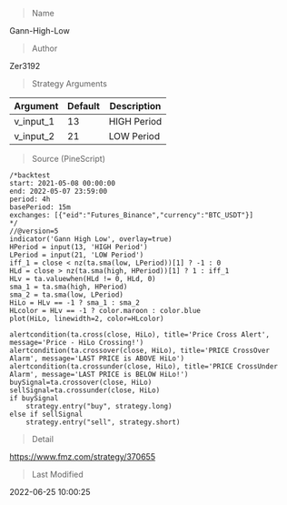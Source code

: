 
> Name

Gann-High-Low

> Author

Zer3192



> Strategy Arguments



|Argument|Default|Description|
|----|----|----|
|v_input_1|13|HIGH Period|
|v_input_2|21|LOW Period|


> Source (PineScript)

``` pinescript
/*backtest
start: 2021-05-08 00:00:00
end: 2022-05-07 23:59:00
period: 4h
basePeriod: 15m
exchanges: [{"eid":"Futures_Binance","currency":"BTC_USDT"}]
*/
//@version=5
indicator('Gann High Low', overlay=true)
HPeriod = input(13, 'HIGH Period')
LPeriod = input(21, 'LOW Period')
iff_1 = close < nz(ta.sma(low, LPeriod))[1] ? -1 : 0
HLd = close > nz(ta.sma(high, HPeriod))[1] ? 1 : iff_1
HLv = ta.valuewhen(HLd != 0, HLd, 0)
sma_1 = ta.sma(high, HPeriod)
sma_2 = ta.sma(low, LPeriod)
HiLo = HLv == -1 ? sma_1 : sma_2
HLcolor = HLv == -1 ? color.maroon : color.blue
plot(HiLo, linewidth=2, color=HLcolor)

alertcondition(ta.cross(close, HiLo), title='Price Cross Alert', message='Price - HiLo Crossing!')
alertcondition(ta.crossover(close, HiLo), title='PRICE CrossOver Alarm', message='LAST PRICE is ABOVE HiLo')
alertcondition(ta.crossunder(close, HiLo), title='PRICE CrossUnder Alarm', message='LAST PRICE is BELOW HiLo!')
buySignal=ta.crossover(close, HiLo)
sellSignal=ta.crossunder(close, HiLo)
if buySignal
    strategy.entry("buy", strategy.long)
else if sellSignal
    strategy.entry("sell", strategy.short) 
```

> Detail

https://www.fmz.com/strategy/370655

> Last Modified

2022-06-25 10:00:25
